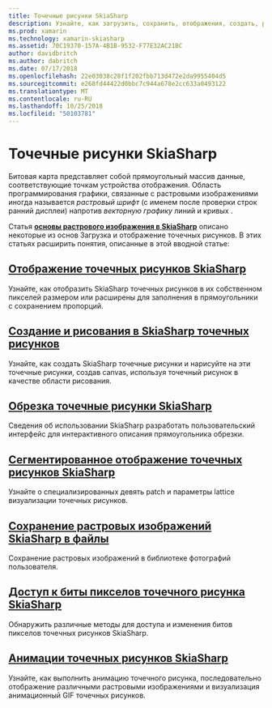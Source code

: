 ```yaml
---
title: Точечные рисунки SkiaSharp
description: Узнайте, как загрузить, сохранить, отображения, создать, рисовать на, анимация и доступ к биты SkiaSharp точечных рисунков.
ms.prod: xamarin
ms.technology: xamarin-skiasharp
ms.assetid: 70C19370-157A-4B1B-9532-F77E32AC21BC
author: davidbritch
ms.author: dabritch
ms.date: 07/17/2018
ms.openlocfilehash: 22e03038c28f1f202fbb713d472e2da9955404d5
ms.sourcegitcommit: e268fd44422d0bbc7c944a678e2cc633a0493122
ms.translationtype: MT
ms.contentlocale: ru-RU
ms.lasthandoff: 10/25/2018
ms.locfileid: "50103781"
---
```

# <a name="skiasharp-bitmaps"></a>Точечные рисунки SkiaSharp

Битовая карта представляет собой прямоугольный массив данные, соответствующие точкам устройства отображения. Область программирования графики, связанные с растровыми изображениями иногда называется _растровый шрифт_ (с именем после проверки строк ранний дисплеи) напротив _векторную графику_ линий и кривых . 

Статья **[основы растрового изображения в SkiaSharp](../basics/bitmaps.md)** описано некоторые из основ Загрузка и отображение точечных рисунков. В этих статьях расширить понятия, описанные в этой вводной статье:

## <a name="displaying-skiasharp-bitmapsdisplayingmd"></a>[Отображение точечных рисунков SkiaSharp](displaying.md)

Узнайте, как отобразить SkiaSharp точечных рисунков в их собственном пикселей размером или расширены для заполнения в прямоугольники с сохранением пропорций.

## <a name="creating-and-drawing-on-skiasharp-bitmapsdrawingmd"></a>[Создание и рисования в SkiaSharp точечных рисунков](drawing.md)

Узнайте, как создать SkiaSharp точечные рисунки и нарисуйте на эти точечные рисунки, создав canvas, используя точечный рисунок в качестве области рисования.

## <a name="cropping-skiasharp-bitmapscroppingmd"></a>[Обрезка точечные рисунки SkiaSharp](cropping.md)

Сведения об использовании SkiaSharp разработать пользовательский интерфейс для интерактивного описания прямоугольника обрезки.

## <a name="segmented-display-of-skiasharp-bitmapssegmentedmd"></a>[Сегментированное отображение точечных рисунков SkiaSharp](segmented.md)

Узнайте о специализированных девять patch и параметры lattice визуализации точечных рисунков.

## <a name="saving-skiasharp-bitmaps-to-filessavingmd"></a>[Сохранение растровых изображений SkiaSharp в файлы](saving.md)

Сохранение растровых изображений в библиотеке фотографий пользователя.

## <a name="accessing-skiasharp-bitmap-pixel-bitspixel-bitsmd"></a>[Доступ к биты пикселов точечного рисунка SkiaSharp](pixel-bits.md)

Обнаружить различные методы для доступа и изменения битов пикселов точечных рисунков SkiaSharp.

## <a name="animating-skiasharp-bitmapsanimatingmd"></a>[Анимации точечных рисунков SkiaSharp](animating.md)

Узнайте, как выполнить анимацию точечного рисунка, последовательно отображение различными растровыми изображениями и визуализация анимационный GIF точечных рисунков.
